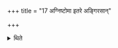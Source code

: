 +++
title = "17 अग्निष्टोमा इतरे अङ्गिरसान्"

+++

<details><summary>थिते</summary>

17. The others are to be performed as Agniṣṭomas. The second belongs to Aṅgirases; the third to Sādhyas; one obtains strength and valour by means of the fourth which belongs to Maruts.  
</details>
